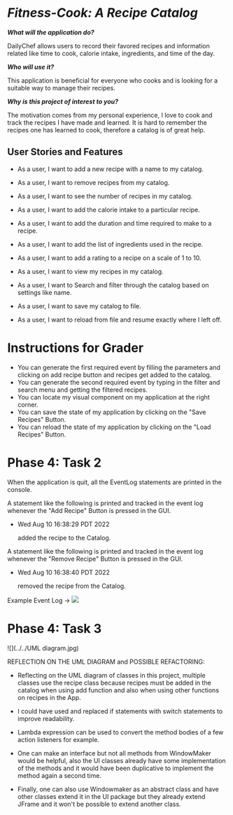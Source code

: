 # *Fitness-Cook: A Recipe Catalog*




_**What will the application do?**_

DailyChef allows users to record their favored recipes
and information related like time to cook, calorie intake,
ingredients, and time of the day.

_**Who will use it?**_

This application is beneficial for everyone who
cooks and is looking for a suitable way to manage
their recipes.

_**Why is this project of interest to you?**_

The motivation comes from my personal experience,
I love to cook and track the recipes I have made
and learned.
It is hard to remember the recipes one has learned
to cook, therefore a catalog is of great help.


## User Stories and Features

- As a user, I want to add a new recipe with a name to my catalog.
- As a user, I want to remove recipes from my catalog.
- As a user, I want to see the number of recipes in my catalog.
- As a user, I want to add the calorie intake to a particular recipe.
- As a user, I want to add the duration and time required to make to a recipe.
- As a user, I want to add the list of ingredients used in the recipe.
- As a user, I want to add a rating to a recipe on a scale of 1 to 10. 
- As a user, I want to view my recipes in my catalog.
- As a user, I want to Search and filter through the catalog based on settings like name.

- As a user, I want to save my catalog to file.
- As a user, I want to reload from file and resume exactly where I left off.


# Instructions for Grader

- You can generate the first required event by filling the parameters and clicking on add recipe 
button and recipes get added to the catalog.
- You can generate the second required event by typing in the filter and search menu and getting the filtered recipes.
- You can locate my visual component on my application at the right corner.
- You can save the state of my application by clicking on the "Save Recipes" Button.
- You can reload the state of my application by clicking on the "Load Recipes" Button.


# Phase 4: Task 2

When the application is quit, all the EventLog statements are printed in the console.


A statement like the following is printed and tracked in the 
event log whenever the "Add Recipe" Button is pressed in the GUI.
- Wed Aug 10 16:38:29 PDT 2022

  added the recipe to the Catalog.

A statement like the following is printed and tracked in the
event log whenever the "Remove Recipe" Button is pressed in the GUI.
- Wed Aug 10 16:38:40 PDT 2022 

  removed the recipe from the Catalog.


Example Event Log ->
![](../../EventLog.jpg)



# Phase 4: Task 3

![](../../UML diagram.jpg)

REFLECTION ON THE UML DIAGRAM and POSSIBLE REFACTORING:

- Reflecting on the UML diagram of classes in this project, multiple classes use the recipe class because recipes must be added in the catalog when using add function and also when using other functions on recipes in the App.



- I could have used and replaced if statements with switch statements to improve readability.



- Lambda expression can be used to convert the method bodies of a few action listeners for example.



- One can make an interface but not all methods from WindowMaker would be helpful, also the UI classes already have some implementation of the methods and it would have been duplicative to implement the method again a second time.


- Finally, one can also use Windowmaker as an abstract class and have other classes extend it in the UI package but they already extend JFrame and it won't be possible to extend another class.

